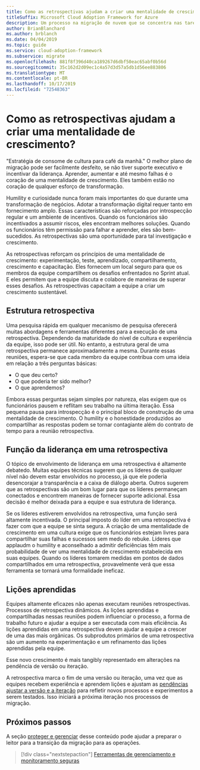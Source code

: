 ```yaml
---
title: Como as retrospectivas ajudam a criar uma mentalidade de crescimento?
titleSuffix: Microsoft Cloud Adoption Framework for Azure
description: Um processo na migração de nuvem que se concentra nas tarefas de migrar cargas de trabalho para a nuvem.
author: BrianBlanchard
ms.author: brblanch
ms.date: 04/04/2019
ms.topic: guide
ms.service: cloud-adoption-framework
ms.subservice: migrate
ms.openlocfilehash: 881f8f396d40ca189267d6dbf50eac65abf0b56d
ms.sourcegitcommit: 35c162d2d09ec1c4a57d3d57a5db1d56ee883806
ms.translationtype: MT
ms.contentlocale: pt-BR
ms.lasthandoff: 10/17/2019
ms.locfileid: "72548363"
---
```

<!-- markdownlint-disable MD026 -->

# <a name="how-do-retrospectives-help-build-a-growth-mindset"></a>Como as retrospectivas ajudam a criar uma mentalidade de crescimento?

"Estratégia de consome de cultura para café da manhã." O melhor plano de migração pode ser facilmente desfeito, se não tiver suporte executivo e incentivar da liderança. Aprender, aumentar e até mesmo falhas é o coração de uma mentalidade de crescimento. Eles também estão no coração de qualquer esforço de transformação.

Humility e curiosidade nunca foram mais importantes do que durante uma transformação de negócios. Adotar a transformação digital requer tanto em fornecimento amplo. Essas características são reforçadas por introspecção regular e um ambiente de incentivos. Quando os funcionários são incentivados a assumir riscos, eles encontram melhores soluções. Quando os funcionários têm permissão para falhar e aprender, eles são bem-sucedidos. As retrospectivas são uma oportunidade para tal investigação e crescimento.

As retrospectivas reforçam os princípios de uma mentalidade de crescimento: experimentação, teste, aprendizado, compartilhamento, crescimento e capacitação. Eles fornecem um local seguro para que os membros da equipe compartilhem os desafios enfrentados no Sprint atual. E eles permitem que a equipe discuta e colabore de maneiras de superar esses desafios. As retrospectivas capacitam a equipe a criar um crescimento sustentável.

## <a name="retrospective-structure"></a>Estrutura retrospectiva

Uma pesquisa rápida em qualquer mecanismo de pesquisa oferecerá muitas abordagens e ferramentas diferentes para a execução de uma retrospectiva. Dependendo da maturidade do nível de cultura e experiência da equipe, isso pode ser útil. No entanto, a estrutura geral de uma retrospectiva permanece aproximadamente a mesma. Durante essas reuniões, espera-se que cada membro da equipe contribua com uma ideia em relação a três perguntas básicas:

- O que deu certo?
- O que poderia ter sido melhor?
- O que aprendemos?

Embora essas perguntas sejam simples por natureza, elas exigem que os funcionários pausem e reflitam seu trabalho na última iteração. Essa pequena pausa para introspecção é o principal bloco de construção de uma mentalidade de crescimento. O humility e o honestidade produzidos ao compartilhar as respostas podem se tornar contagiante além do contrato de tempo para a reunião retrospectiva.

## <a name="leaderships-role-in-a-retrospective"></a>Função da liderança em uma retrospectiva

O tópico de envolvimento de liderança em uma retrospectiva é altamente debatedo. Muitas equipes técnicas sugerem que os líderes de qualquer nível não devem estar envolvidos no processo, já que ele poderia desencorajar a transparência e a caixa de diálogo aberta. Outros sugerem que as retrospectivas são um bom lugar para que os líderes permaneçam conectados e encontrem maneiras de fornecer suporte adicional. Essa decisão é melhor deixada para a equipe e sua estrutura de liderança.

Se os líderes estiverem envolvidos na retrospectiva, uma função será altamente incentivada. O principal imposto do líder em uma retrospectiva é fazer com que a equipe se sinta segura. A criação de uma mentalidade de crescimento em uma cultura exige que os funcionários estejam livres para compartilhar suas falhas e sucessos sem medo do rebuke. Líderes que applaudm o humility e aconselhado a admitir deficiências têm mais probabilidade de ver uma mentalidade de crescimento estabelecida em suas equipes. Quando os líderes tomarem medidas em pontos de dados compartilhados em uma retrospectiva, provavelmente verá que essa ferramenta se tornará uma formalidade ineficaz.

## <a name="lessons-learned"></a>Lições aprendidas

Equipes altamente eficazes não apenas executam reuniões retrospectivas. Processos de retrospectiva dinâmicos. As lições aprendidas e compartilhadas nessas reuniões podem influenciar o processo, a forma de trabalho futuro e ajudar a equipe a ser executada com mais eficiência. As lições aprendidas em uma retrospectiva devem ajudar a equipe a crescer de uma das mais orgânicas. Os subprodutos primários de uma retrospectiva são um aumento na experimentação e um refinamento das lições aprendidas pela equipe.

Esse novo crescimento é mais tangibly representado em alterações na pendência de versão ou iteração.

A retrospectiva marca o fim de uma versão ou iteração, uma vez que as equipes recebem experiência e aprendem lições e ajustam as [pendências ajustar a versão e a iteração](../assess/release-iteration-backlog.md) para refletir novos processos e experimentos a serem testados. Isso iniciará a próxima iteração nos processos de migração.

## <a name="next-steps"></a>Próximos passos

A seção [proteger e gerenciar](../secure-and-manage/index.md) desse conteúdo pode ajudar a preparar o leitor para a transição da migração para as operações.

> [!div class="nextstepaction"]
> [Ferramentas de gerenciamento e monitoramento seguras](../secure-and-manage/index.md)
